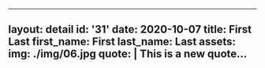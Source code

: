 ---
layout: detail
id: '31'
date: 2020-10-07
title: First Last
first_name: First
last_name: Last
assets:
  img: ./img/06.jpg
quote: |
  This is a new quote...
  ---
